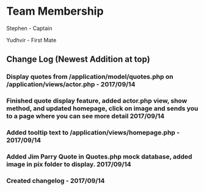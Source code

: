 # Team Membership

Stephen - Captain

Yudhvir - First Mate

## Change Log (Newest Addition at top)

### Display quotes from /application/model/quotes.php on /application/views/actor.php - 2017/09/14
### Finished quote display feature, added actor.php view, show method, and updated homepage, click on image and sends you to a page where you can see more detail 2017/09/14
### Added tooltip text to /application/views/homepage.php - 2017/09/14
### Added Jim Parry Quote in Quotes.php mock database, added image in pix folder to display. 2017/09/14
### Created changelog - 2017/09/14
